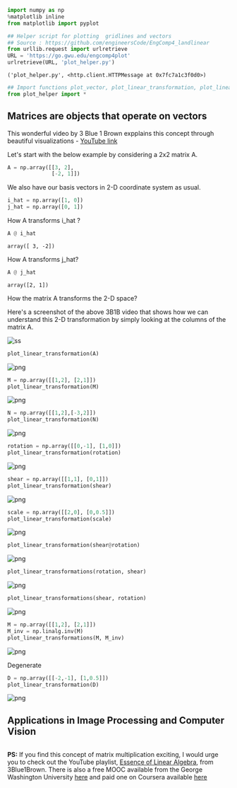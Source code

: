 ```python
import numpy as np
%matplotlib inline
from matplotlib import pyplot
```


```python
## Helper script for plotting  gridlines and vectors
## Source : https://github.com/engineersCode/EngComp4_landlinear
from urllib.request import urlretrieve
URL = 'https://go.gwu.edu/engcomp4plot'  
urlretrieve(URL, 'plot_helper.py')
```




    ('plot_helper.py', <http.client.HTTPMessage at 0x7fc7a1c3f0d0>)




```python
## Import functions plot_vector, plot_linear_transformation, plot_linear_transformations from the helper script
from plot_helper import *
```

## Matrices are objects that operate on vectors

This wonderful video by 3 Blue 1 Brown expplains this concept through beautiful visualizations - [YouTube link](https://youtu.be/kYB8IZa5AuE)

Let's start with the below example by considering a 2x2 matrix A.


```python
A = np.array([[3, 2],
              [-2, 1]])
```

We also have our basis vectors in 2-D coordinate system as usual.


```python
i_hat = np.array([1, 0])
j_hat = np.array([0, 1])
```

How A transforms i_hat ?


```python
A @ i_hat
```




    array([ 3, -2])



How A transforms j_hat?


```python
A @ j_hat
```




    array([2, 1])



 How the matrix A transforms the 2-D space?
 
 Here's a screenshot of the above 3B1B video that shows how we can understand this 2-D transformation by simply looking at the columns of the matrix A. 

![ss](https://github.com/pritesh-shrivastava/pritesh-shrivastava.github.io/blob/master/assets/images/Screenshot_3b1b.png)


```python
plot_linear_transformation(A)
```


![png](matrices-as-linear-transformations-of-space_files/matrices-as-linear-transformations-of-space_13_0.png)



```python
M = np.array([[1,2], [2,1]])
plot_linear_transformation(M)
```


![png](matrices-as-linear-transformations-of-space_files/matrices-as-linear-transformations-of-space_14_0.png)



```python
N = np.array([[1,2],[-3,2]])
plot_linear_transformation(N)
```


![png](matrices-as-linear-transformations-of-space_files/matrices-as-linear-transformations-of-space_15_0.png)



```python
rotation = np.array([[0,-1], [1,0]])
plot_linear_transformation(rotation)
```


![png](matrices-as-linear-transformations-of-space_files/matrices-as-linear-transformations-of-space_16_0.png)



```python
shear = np.array([[1,1], [0,1]])
plot_linear_transformation(shear)
```


![png](matrices-as-linear-transformations-of-space_files/matrices-as-linear-transformations-of-space_17_0.png)



```python
scale = np.array([[2,0], [0,0.5]])
plot_linear_transformation(scale)
```


![png](matrices-as-linear-transformations-of-space_files/matrices-as-linear-transformations-of-space_18_0.png)



```python
plot_linear_transformation(shear@rotation)
```


![png](matrices-as-linear-transformations-of-space_files/matrices-as-linear-transformations-of-space_19_0.png)



```python
plot_linear_transformations(rotation, shear)
```


![png](matrices-as-linear-transformations-of-space_files/matrices-as-linear-transformations-of-space_20_0.png)



```python
plot_linear_transformations(shear, rotation)
```


![png](matrices-as-linear-transformations-of-space_files/matrices-as-linear-transformations-of-space_21_0.png)



```python
M = np.array([[1,2], [2,1]])
M_inv = np.linalg.inv(M)
plot_linear_transformations(M, M_inv)
```


![png](matrices-as-linear-transformations-of-space_files/matrices-as-linear-transformations-of-space_22_0.png)


Degenerate


```python
D = np.array([[-2,-1], [1,0.5]])
plot_linear_transformation(D)
```


![png](matrices-as-linear-transformations-of-space_files/matrices-as-linear-transformations-of-space_24_0.png)


## Applications in Image Processing and Computer Vision


```python

```

**PS:** If you find this concept of matrix multiplication exciting, I would urge you to check out the YouTube playlist, [Essence of Linear Algebra](https://www.youtube.com/playlist?list=PLZHQObOWTQDPD3MizzM2xVFitgF8hE_ab), from 3Blue1Brown. There is also a free MOOC available from the George Washington University [here](https://openedx.seas.gwu.edu/courses/course-v1:GW+EngComp4+2019/about) and paid one on Coursera available [here](https://www.coursera.org/learn/linear-algebra-machine-learning) 


```python

```
